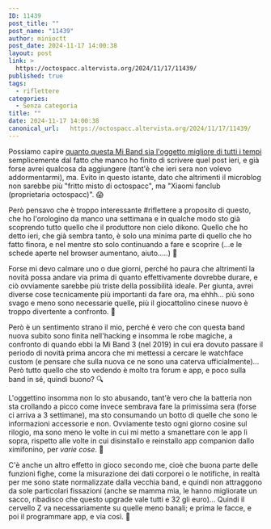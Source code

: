 ```yaml
---
ID: 11439
post_title: ""
post_name: "11439"
author: minioctt
post_date: 2024-11-17 14:00:38
layout: post
link: >
  https://octospacc.altervista.org/2024/11/17/11439/
published: true
tags:
  - riflettere
categories:
  - Senza categoria
title: ""
date: 2024-11-17 14:00:38
canonical_url:   https://octospacc.altervista.org/2024/11/17/11439/
---
```

<!-- wp:paragraph -->
<p>Possiamo capire <a href="/microblog-mirror/2024/11/16/luabbanda/">quanto questa Mi Band sia l'oggetto migliore di tutti i tempi</a> semplicemente dal fatto che manco ho finito di scrivere quel post ieri, e già forse avrei qualcosa da aggiungere (tant'è che ieri sera non volevo addormentarmi), ma. Evito in questo istante, dato che altrimenti il microblog non sarebbe più "fritto misto di octospacc", ma "Xiaomi fanclub (proprietaria octospacc)". 😱️</p>
<!-- /wp:paragraph -->

<!-- wp:paragraph -->
<p>Però pensavo che è troppo interessante #riflettere a proposito di questo, che ho l'orologino da manco una settimana e in qualche modo sto già scoprendo tutto quello che il produttore non cielo dikono. Quello che ho detto ieri, che già sembra tanto, è solo una minima parte di quello che ho fatto finora, e nel mentre sto solo continuando a fare e scoprire (...e le schede aperte nel browser aumentano, aiuto.....) 🥴️</p>
<!-- /wp:paragraph -->

<!-- wp:paragraph -->
<p>Forse mi devo calmare uno o due giorni, perché ho paura che altrimenti la novità possa andare via prima di quanto effettivamente dovrebbe durare, e ciò ovviamente sarebbe più triste della possibilità ideale. Per giunta, avrei diverse cose tecnicamente più importanti da fare ora, ma ehhh... più sono svago e meno sono necessarie quelle, più il giocattolino cinese nuovo è troppo divertente a confronto. 🤭️</p>
<!-- /wp:paragraph -->

<!-- wp:paragraph -->
<p>Però è un sentimento strano il mio, perché è vero che con questa band nuova subito sono finita nell'hacking e insomma le robe magiche, a confronto di quando ebbi la Mi Band 3 (nel 2019) in cui era dovuto passare il periodo di novità prima ancora che mi mettessi a cercare le watchface custom (e pensare che sulla nuova ce ne sono una caterva ufficialmente)... Però tutto quello che sto vedendo è molto tra forum e app, e poco sulla band in sé, quindi buono? 🔍️</p>
<!-- /wp:paragraph -->

<!-- wp:paragraph -->
<p>L'oggettino insomma non lo sto abusando, tant'è vero che la batteria non sta crollando a picco come invece sembrava fare la primissima sera (forse ci arriva a 3 settimane), ma sto consumando un botto di quelle che sono le informazioni accessorie e non. Ovviamente testo ogni giorno cosine sul rilogio, ma sono meno le volte in cui mi metto a smanettare con le app lì sopra, rispetto alle volte in cui disinstallo e reinstallo app companion dallo ximifonino, per <em>varie cose</em>. 📳️</p>
<!-- /wp:paragraph -->

<!-- wp:paragraph -->
<p>C'è anche un altro effetto in gioco secondo me, cioè che buona parte delle funzioni fighe, come la misurazione dei dati corporei o le notifiche, in realtà per me sono state normalizzate dalla vecchia band, e quindi non attraggono da sole particolari fissazioni (anche se mamma mia, le hanno migliorate un sacco, ribadisco che questo upgrade vale tutti e 32 gli euro)... Quindi il cervello Z va necessariamente su quelle meno banali; e prima le facce, e poi il programmare app, e via così. 🥰️</p>
<!-- /wp:paragraph -->